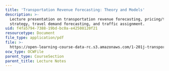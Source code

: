 ```yaml
---
title: 'Transportation Revenue Forecasting: Theory and Models'
description: >-
  Lecture presentation on transportation revenue forecasting, pricing/tolling
  strategy, travel demand forecasting, and traffic assignment.
uid: f4fa5794-7388-19bd-bc0a-e42508120f21
resourcetype: Document
file_type: application/pdf
file: >-
  https://open-learning-course-data-rc.s3.amazonaws.com/1-201j-transportation-systems-analysis-demand-and-economics-fall-2008/f4fa5794738819bdbc0ae42508120f21_MIT1_201JF08_lec16.pdf
ocw_type: OCWFile
parent_type: CourseSection
parent_title: Lecture Notes
---
```

